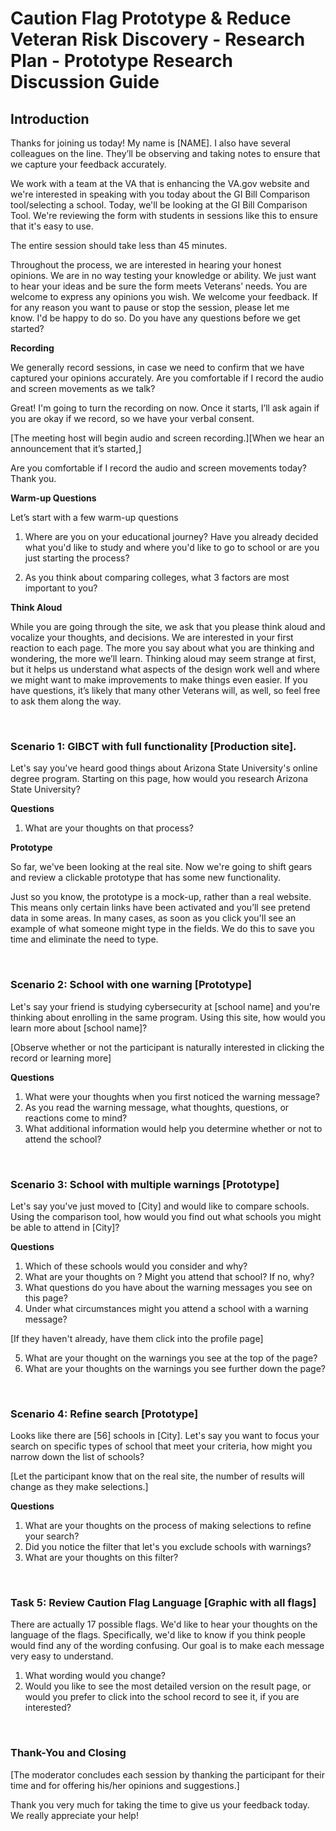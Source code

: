 # Caution Flag Prototype & Reduce Veteran Risk Discovery - Research Plan - Prototype Research Discussion Guide  

## Introduction 

Thanks for joining us today! My name is [NAME]. I also have several colleagues on the line.  They’ll be observing and taking notes to ensure that we capture your feedback accurately. 

We work with a team at the VA that is enhancing the VA.gov website and we're interested in speaking with you today about the GI Bill Comparison tool/selecting a school. Today, we'll be looking at the GI Bill Comparison Tool. We're reviewing the form with students in sessions like this to ensure that it's easy to use.

The entire session should take less than 45 minutes.

Throughout the process, we are interested in hearing your honest opinions. We are in no way testing your knowledge or ability. We just want to hear your ideas and be sure the form meets Veterans’ needs. You are welcome to express any opinions you wish. We welcome your feedback. If for any reason you want to pause or stop the session, please let me know. I'd be happy to do so. Do you have any questions before we get started?

**Recording**

We generally record sessions, in case we need to confirm that we have captured your opinions accurately. Are you comfortable if I record the audio and screen movements as we talk? 

Great! I'm going to turn the recording on now.  Once it starts, I’ll ask again if you are okay if we record, so we have your verbal consent.

[The meeting host will begin audio and screen recording.][When we hear an announcement that it’s started,] 

Are you comfortable if I record the audio and screen movements today? Thank you. 

**Warm-up Questions**

Let’s start with a few warm-up questions 

1.	Where are you on your educational journey?  Have you already decided what you'd like to study and where you'd like to go to school or are you just starting the process?

2.	As you think about comparing colleges, what 3 factors are most important to you?


**Think Aloud**

While you are going through the site, we ask that you please think aloud and vocalize your thoughts, and decisions. We are interested in your first reaction to each page.  The more you say about what you are thinking and wondering, the more we’ll learn.  Thinking aloud may seem strange at first, but it helps us understand what aspects of the design work well and where we might want to make improvements to make things even easier. If you have questions, it’s likely that many other Veterans will, as well, so feel free to ask them along the way.

&nbsp; 
&nbsp; 


### Scenario 1: GIBCT with full functionality   [Production site]. 

Let's say you've heard good things about Arizona State University's online degree program.  Starting on this page, how would you research Arizona State University?  

**Questions**  
1. What are your thoughts on that process?  

**Prototype**  

So far, we've been looking at the real site.  Now we're going to shift gears and review a clickable prototype that has some new functionality.  

Just so you know, the prototype is a mock-up, rather than a real website.  This means only certain links have been activated and you’ll see pretend data in some areas. In many cases, as soon as you click you'll see an example of what someone might type in the fields.  We do this to save you time and eliminate the need to type.  

&nbsp; 
&nbsp; 

### Scenario 2: School with one warning   [Prototype]  
  
Let's say your friend is studying cybersecurity at [school name] and you're thinking about enrolling in the same program.  Using this site, how would you learn more about [school name]?  

[Observe whether or not the participant is naturally interested in clicking the record or learning more]  

**Questions**  
1. What were your thoughts when you first noticed the warning message?  
2. As you read the warning message, what thoughts, questions, or reactions come to mind?  
3. What additional information would help you determine whether or not to attend the school?  

&nbsp; 
&nbsp; 

### Scenario 3: School with multiple warnings   [Prototype]  
  
Let's say you've just moved to [City] and would like to compare schools.  Using the comparison tool, how would you find out what schools you might be able to attend in [City]?  

**Questions**  
1. Which of these schools would you consider and why?  
2. What are your thoughts on <Name of school with multiple caution flags>? Might you attend that school? If no, why?  
3. What questions do you have about the warning messages you see on this page?  
4. Under what circumstances might you attend a school with a warning message?  

[If they haven't already, have them click into the profile page]  

5. What are your thought on the warnings you see at the top of the page?  
6. What are your thoughts on the warnings you see further down the page?  

&nbsp; 
&nbsp; 

### Scenario 4: Refine search   [Prototype]  

Looks like there are [56] schools in [City]. Let's say you want to focus your search on specific types of school that meet your criteria, how might you narrow down the list of schools?  

[Let the participant know that on the real site, the number of results will change as they make selections.]  

**Questions**  
1. What are your thoughts on the process of making selections to refine your search?  
2. Did you notice the filter that let's you exclude schools with warnings?  
3. What are your thoughts on this filter?  

&nbsp; 
&nbsp; 


### Task 5: Review Caution Flag Language   [Graphic with all flags]  
There are actually 17 possible flags. We'd like to hear your thoughts on the language of the flags.  Specifically, we'd like to know if you think people would find any of the wording confusing.  Our goal is to make each message very easy to understand.  

1. What wording would you change?  
2. Would you like to see the most detailed version on the result page, or would you prefer to click into the school record to see it, if you are interested?  

&nbsp; 
&nbsp; 

### Thank-You and Closing  

[The moderator concludes each session by thanking the participant for their time and for offering his/her opinions and suggestions.]  

Thank you very much for taking the time to give us your feedback today. We really appreciate your help!  
